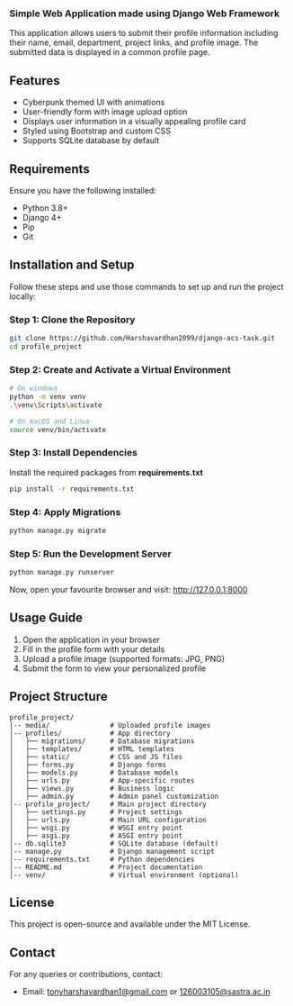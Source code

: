 ### Simple Web Application made using Django Web Framework 
This application allows users to submit their profile information including their name, email, department, project links, and profile image. The submitted data is displayed in a common profile page. 

## Features 
- Cyberpunk themed UI with animations
- User-friendly form with image upload option
- Displays user information in a visually appealing profile card 
- Styled using Bootstrap and custom CSS
- Supports SQLite database by default

## Requirements 
Ensure you have the following installed: 
- Python 3.8+
- Django 4+
- Pip
- Git

## Installation and Setup 
Follow these steps and use those commands to set up and run the project locally: 
### Step 1: Clone the Repository

```bash 
git clone https://github.com/Harshavardhan2099/django-acs-task.git
cd profile_project
```

### Step 2: Create and Activate a Virtual Environment

```bash
# On windows
python -m venv venv
.\venv\Scripts\activate

# On macOS and Linux
source venv/bin/activate
```

### Step 3: Install Dependencies 
Install the required packages from **requirements.txt**

```bash
pip install -r requirements.txt
```

### Step 4: Apply Migrations 

```bash
python manage.py migrate
```

### Step 5: Run the Development Server 

```bash
python manage.py runserver
```

Now, open your favourite browser and visit: http://127.0.0.1:8000

## Usage Guide 
1. Open the application in your browser
2. Fill in the profile form with your details
3. Upload a profile image (supported formats: JPG, PNG)
4. Submit the form to view your personalized profile

## Project Structure
```
profile_project/
│-- media/               # Uploaded profile images
│-- profiles/            # App directory
│   ├── migrations/      # Database migrations
│   ├── templates/       # HTML templates
│   ├── static/          # CSS and JS files
│   ├── forms.py         # Django forms
│   ├── models.py        # Database models
│   ├── urls.py          # App-specific routes
│   ├── views.py         # Business logic
│   ├── admin.py         # Admin panel customization
│-- profile_project/     # Main project directory
│   ├── settings.py      # Project settings
│   ├── urls.py          # Main URL configuration
│   ├── wsgi.py          # WSGI entry point
│   ├── asgi.py          # ASGI entry point
│-- db.sqlite3           # SQLite database (default)
│-- manage.py            # Django management script
│-- requirements.txt     # Python dependencies
│-- README.md            # Project documentation
│-- venv/                # Virtual environment (optional)
```

## License
This project is open-source and available under the MIT License. 

## Contact 
For any queries or contributions, contact: 
- Email: tonyharshavardhan1@gmail.com or 126003105@sastra.ac.in
